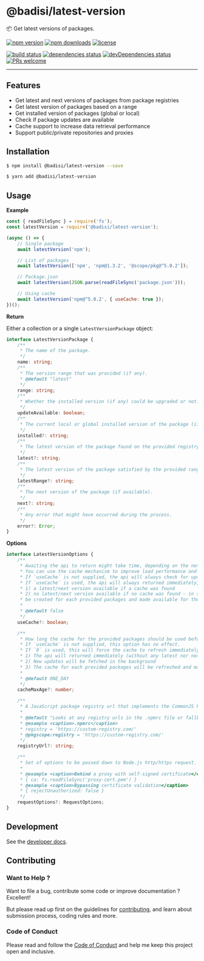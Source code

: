 # @badisi/latest-version

📦 Get latest versions of packages.

[![npm version](https://img.shields.io/npm/v/@badisi/latest-version.svg?color=blue&logo=npm)][npm]
[![npm downloads](https://img.shields.io/npm/dw/@badisi/latest-version.svg?color=blue&logo=npm)][npm-dl]
[![license](https://img.shields.io/npm/l/@badisi/latest-version.svg?color=ff69b4)][license]

[![build status](https://github.com/badisi/latest-version/workflows/CI%20tests/badge.svg)][ci-tests]
[![dependencies status](https://img.shields.io/david/badisi/latest-version.svg)][david-deps]
[![devDependencies status](https://img.shields.io/david/dev/badisi/latest-version.svg)][david-dev-deps]
[![PRs welcome](https://img.shields.io/badge/PRs-welcome-brightgreen.svg)][pullrequest]

<hr>

## Features

* Get latest and next versions of packages from package registries
* Get latest version of packages based on a range
* Get installed version of packages (global or local)
* Check if package updates are available
* Cache support to increase data retrieval performance
* Support public/private repositories and proxies


## Installation

```sh
$ npm install @badisi/latest-version --save
```

```sh
$ yarn add @badisi/latest-version
```

## Usage

__Example__

```js
const { readFileSync } = require('fs');
const latestVersion = require('@badisi/latest-version');

(async () => {
    // Single package
    await latestVersion('npm');

    // List of packages
    await latestVersion(['npm', 'npm@1.3.2', '@scope/pkg@^5.0.2']);

    // Package.json
    await latestVersion(JSON.parse(readFileSync('package.json')));

    // Using cache
    await latestVersion('npm@^5.0.2', { useCache: true });
})();
```

__Return__

Either a collection or a single `LatestVersionPackage` object:

```ts
interface LatestVersionPackage {
    /**
     * The name of the package.
     */
    name: string;
    /**
     * The version range that was provided (if any).
     * @default "latest"
     */
    range: string;
    /**
     * Whether the installed version (if any) could be upgraded or not.
     */
    updateAvailable: boolean;
    /**
     * The current local or global installed version of the package (if any).
     */
    installed?: string;
    /**
     * The latest version of the package found on the provided registry (if found).
     */
    latest?: string;
    /**
     * The latest version of the package satisfied by the provided range (if provided).
     */
    latestRange?: string;
    /**
     * The next version of the package (if available).
     */
    next?: string;
    /**
     * Any error that might have occurred during the process.
     */
    error?: Error;
}
```

__Options__

```ts
interface LatestVersionOptions {
    /**
     * Awaiting the api to return might take time, depending on the network, and might impact your package loading performance.
     * You can use the cache mechanism to improve load performance and reduce unnecessary network requests.
     * If `useCache` is not supplied, the api will always check for updates and wait for every requests to return before returning itself.
     * If `useCache` is used, the api will always returned immediately, with either (for each provided packages):
     * 1) a latest/next version available if a cache was found
     * 2) no latest/next version available if no cache was found - in such case updates will be fetched in the background and a cache will
     * be created for each provided packages and made available for the next call to the api.
     *
     * @default false
     */
    useCache?: boolean;

    /**
     * How long the cache for the provided packages should be used before being refreshed (in milliseconds).
     * If `useCache` is not supplied, this option has no effect.
     * If `0` is used, this will force the cache to refresh immediately:
     * 1) The api will returned immediately (without any latest nor next version available for the provided packages)
     * 2) New updates will be fetched in the background
     * 3) The cache for each provided packages will be refreshed and made available for the next call to the api
     *
     * @default ONE_DAY
     */
    cacheMaxAge?: number;

    /**
     * A JavaScript package registry url that implements the CommonJS Package Registry specification.
     *
     * @default "Looks at any registry urls in the .npmrc file or fallback to the default npm registry instead"
     * @example <caption>.npmrc</caption>
     * registry = 'https://custom-registry.com/'
     * @pkgscope:registry = 'https://custom-registry.com/'
     */
    registryUrl?: string;

    /**
     * Set of options to be passed down to Node.js http/https request.
     *
     * @example <caption>Behind a proxy with self-signed certificate</caption>
     * { ca: fs.readFileSync('proxy-cert.pem') }
     * @example <caption>Bypassing certificate validation</caption>
     * { rejectUnauthorized: false }
     */
    requestOptions?: RequestOptions;
}
```


## Development

See the [developer docs][developer].


## Contributing

### Want to Help ?

Want to file a bug, contribute some code or improve documentation ? Excellent!

But please read up first on the guidelines for [contributing][contributing], and learn about submission process, coding rules and more.

### Code of Conduct

Please read and follow the [Code of Conduct][codeofconduct] and help me keep this project open and inclusive.




[npm]: https://www.npmjs.com/package/@badisi/latest-version
[npm-dl]: https://npmcharts.com/compare/@badisi/latest-version?minimal=true
[ci-tests]: https://github.com/badisi/latest-version/actions?query=workflow:CI%20tests
[david-deps]: https://david-dm.org/badisi/latest-version
[david-dev-deps]: https://david-dm.org/badisi/latest-version?type=dev
[pullrequest]: https://github.com/badisi/latest-version/blob/master/CONTRIBUTING.md#-submitting-a-pull-request-pr
[license]: https://github.com/badisi/latest-version/blob/master/LICENSE
[developer]: https://github.com/badisi/latest-version/blob/master/DEVELOPER.md
[contributing]: https://github.com/badisi/latest-version/blob/master/CONTRIBUTING.md
[codeofconduct]: https://github.com/badisi/latest-version/blob/master/CODE_OF_CONDUCT.md
